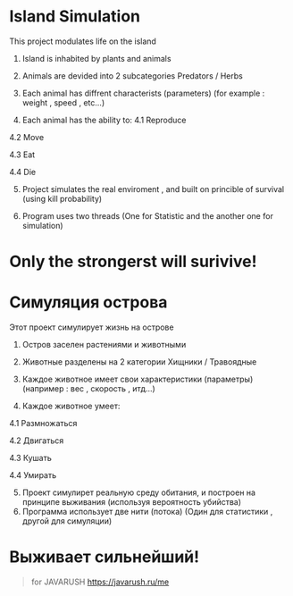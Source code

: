 # Island Simulation
This project modulates life on the island

1. Island is inhabited by plants and animals
2. Animals are devided into 2 subcategories Predators / Herbs

3. Each animal has diffrent characterists (parameters) (for example : weight , speed , etc...)

4. Each animal has the ability to:
4.1 Reproduce

4.2 Move

4.3 Eat

4.4 Die

5. Project simulates the real enviroment , and built on princible of survival (using kill probability)

6. Program uses two threads (One for Statistic and the another one for simulation)

# Only the strongerst will surivive!

# Симуляция острова
Этот проект симулирует жизнь на острове 

1. Остров заселен растениями и животными
2. Животные разделены на 2 категории Хищники / Травоядные

3. Каждое животное имеет свои характеристики (параметры) (например : вес , скорость , итд...)

4. Каждое животное умеет:

4.1 Размножаться

4.2 Двигаться

4.3 Кушать

4.4 Умирать

5. Проект симулирет реальную среду обитания, и построен на принципе выживания (используя вероятность убийства)
6. Программа использует две нити (потока) (Один для статистики , другой для симуляции)

# Выживает сильнейший!

> for JAVARUSH https://javarush.ru/me





